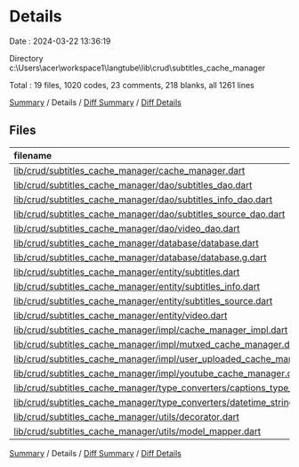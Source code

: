 # Details

Date : 2024-03-22 13:36:19

Directory c:\\Users\\acer\\workspace1\\langtube\\lib\\crud\\subtitles_cache_manager

Total : 19 files,  1020 codes, 23 comments, 218 blanks, all 1261 lines

[Summary](results.md) / Details / [Diff Summary](diff.md) / [Diff Details](diff-details.md)

## Files
| filename | language | code | comment | blank | total |
| :--- | :--- | ---: | ---: | ---: | ---: |
| [lib/crud/subtitles_cache_manager/cache_manager.dart](/lib/crud/subtitles_cache_manager/cache_manager.dart) | Dart | 21 | 0 | 8 | 29 |
| [lib/crud/subtitles_cache_manager/dao/subtitles_dao.dart](/lib/crud/subtitles_cache_manager/dao/subtitles_dao.dart) | Dart | 24 | 0 | 8 | 32 |
| [lib/crud/subtitles_cache_manager/dao/subtitles_info_dao.dart](/lib/crud/subtitles_cache_manager/dao/subtitles_info_dao.dart) | Dart | 36 | 0 | 10 | 46 |
| [lib/crud/subtitles_cache_manager/dao/subtitles_source_dao.dart](/lib/crud/subtitles_cache_manager/dao/subtitles_source_dao.dart) | Dart | 25 | 0 | 7 | 32 |
| [lib/crud/subtitles_cache_manager/dao/video_dao.dart](/lib/crud/subtitles_cache_manager/dao/video_dao.dart) | Dart | 18 | 0 | 5 | 23 |
| [lib/crud/subtitles_cache_manager/database/database.dart](/lib/crud/subtitles_cache_manager/database/database.dart) | Dart | 47 | 2 | 7 | 56 |
| [lib/crud/subtitles_cache_manager/database/database.g.dart](/lib/crud/subtitles_cache_manager/database/database.g.dart) | Dart | 304 | 14 | 65 | 383 |
| [lib/crud/subtitles_cache_manager/entity/subtitles.dart](/lib/crud/subtitles_cache_manager/entity/subtitles.dart) | Dart | 58 | 1 | 16 | 75 |
| [lib/crud/subtitles_cache_manager/entity/subtitles_info.dart](/lib/crud/subtitles_cache_manager/entity/subtitles_info.dart) | Dart | 78 | 1 | 11 | 90 |
| [lib/crud/subtitles_cache_manager/entity/subtitles_source.dart](/lib/crud/subtitles_cache_manager/entity/subtitles_source.dart) | Dart | 66 | 1 | 16 | 83 |
| [lib/crud/subtitles_cache_manager/entity/video.dart](/lib/crud/subtitles_cache_manager/entity/video.dart) | Dart | 41 | 1 | 14 | 56 |
| [lib/crud/subtitles_cache_manager/impl/cache_manager_impl.dart](/lib/crud/subtitles_cache_manager/impl/cache_manager_impl.dart) | Dart | 133 | 0 | 11 | 144 |
| [lib/crud/subtitles_cache_manager/impl/mutxed_cache_manager.dart](/lib/crud/subtitles_cache_manager/impl/mutxed_cache_manager.dart) | Dart | 62 | 0 | 10 | 72 |
| [lib/crud/subtitles_cache_manager/impl/user_uploaded_cache_manager.dart](/lib/crud/subtitles_cache_manager/impl/user_uploaded_cache_manager.dart) | Dart | 23 | 1 | 5 | 29 |
| [lib/crud/subtitles_cache_manager/impl/youtube_cache_manager.dart](/lib/crud/subtitles_cache_manager/impl/youtube_cache_manager.dart) | Dart | 40 | 0 | 9 | 49 |
| [lib/crud/subtitles_cache_manager/type_converters/captions_type_stringifier.dart](/lib/crud/subtitles_cache_manager/type_converters/captions_type_stringifier.dart) | Dart | 18 | 0 | 6 | 24 |
| [lib/crud/subtitles_cache_manager/type_converters/datetime_stringifier.dart](/lib/crud/subtitles_cache_manager/type_converters/datetime_stringifier.dart) | Dart | 7 | 0 | 3 | 10 |
| [lib/crud/subtitles_cache_manager/utils/decorator.dart](/lib/crud/subtitles_cache_manager/utils/decorator.dart) | Dart | 10 | 0 | 3 | 13 |
| [lib/crud/subtitles_cache_manager/utils/model_mapper.dart](/lib/crud/subtitles_cache_manager/utils/model_mapper.dart) | Dart | 9 | 2 | 4 | 15 |

[Summary](results.md) / Details / [Diff Summary](diff.md) / [Diff Details](diff-details.md)
